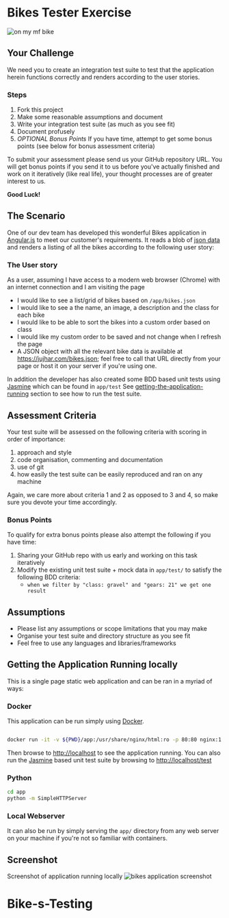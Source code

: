  # Bikes Tester Exercise

![on my mf bike](app/favicon.png)

## Your Challenge

We need you to create an integration test suite to test that the application herein functions correctly and renders according to the user stories.

### Steps

1. Fork this project
2. Make some reasonable assumptions and document
3. Write your integration test suite (as much as you see fit)
4. Document profusely
5. *OPTIONAL Bonus Points* If you have time, attempt to get some bonus points (see below for bonus assessment criteria)

To submit your assessment please send us your GitHub repository URL. You will get bonus points if you send it to us before you've actually finished and work on it iteratively (like real life), your thought processes are of greater interest to us.

**Good Luck!**

## The Scenario

One of our dev team has developed this wonderful Bikes application in [Angular.js](https://angularjs.org/) to meet our customer's requirements.
It reads a blob of [json data](app/bikes.json) and renders a listing of all the bikes according to the following user story:

### The User story

As a user, assuming I have access to a modern web browser (Chrome) with an internet connection and I am visiting the page

- I would like to see a list/grid of bikes based on `/app/bikes.json`
- I would like to see a the name, an image, a description and the class for each bike
- I would like to be able to sort the bikes into a custom order based on class
- I would like my custom order to be saved and not change when I refresh the page
- A JSON object with all the relevant bike data is available at https://jujhar.com/bikes.json; feel free to call that URL directly from your page or host it on your server if you're using one.

In addition the developer has also created some BDD based unit tests using [Jasmine](https://jasmine.github.io/) which can be found in `app/test`
See [getting-the-application-running](https://github.com/jujhars13/test-testers#getting-the-application-running-locally) section to see how to run the test suite.

## Assessment Criteria

Your test suite will be assessed on the following criteria with scoring in order of importance:

1. approach and style
2. code organisation, commenting and documentation
3. use of git
4. how easily the test suite can be easily reproduced and ran on any machine

Again, we care more about criteria 1 and 2 as opposed to 3 and 4, so make sure you devote your time accordingly.

### Bonus Points

To qualify for extra bonus points please also attempt the following if you have time:

1. Sharing your GitHub repo with us early and working on this task iteratively
2. Modify the existing unit test suite + mock data in `app/test/` to satisfy the following BDD criteria:
    - `when we filter by "class: gravel" and "gears: 21" we get one result`

## Assumptions

- Please list any assumptions or scope limitations that you may make
- Organise your test suite and directory structure as you see fit
- Feel free to use any languages and libraries/frameworks

## Getting the Application Running locally
This is a single page static web application and can be ran in a myriad of ways:

### Docker

This application can be run simply using [Docker](https://www.docker.com/).

```bash

docker run -it -v ${PWD}/app:/usr/share/nginx/html:ro -p 80:80 nginx:1.13
```

Then browse to [http://localhost]() to see the application running.
You can also run the [Jasmine](https://jasmine.github.io/) based unit test suite by browsing to [http://localhost/test]() 

### Python

```bash
cd app
python -m SimpleHTTPServer
```

### Local Webserver

It can also be run by simply serving the `app/` directory from any web server on your machine if you're not so familiar with containers.

## Screenshot

Screenshot of application running locally
![bikes application screenshot](https://raw.githubusercontent.com/jujhars13/test-testers/master/screenshot.png)
# Bike-s-Testing
